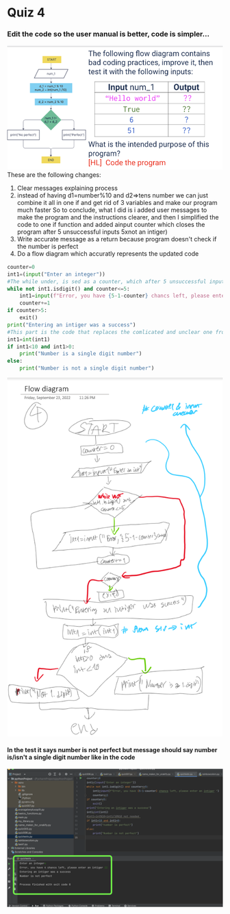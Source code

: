 # Quiz 4
### Edit the code so the user manual is better, code is simpler...
![](https://github.com/AleksandarDzudzevic/Unit-1/blob/main/Quiz004text.png)
These are the following changes:
1) Clear messages explaining process
2) instead of having d1=number%10 and d2=>tens number we can just combine it all in one if and get rid of 3 variables and make our program much faster
So to conclude, what I did is i added user messages to make the program and the instructions clearer, and then I simplified the code to one if function and added ainput counter which closes the program after 5 unsuccessful inputs 5xnot an intiger)
3) Write accurate message as a return because program doesn't check if the number is perfect
4) Do a flow diagram which accuratly represents the updated code
```.py
counter=0
int1=(input("Enter an integer"))
#The while under, is sed as a counter, which after 5 unsuccessful inputs, exits the program
while not int1.isdigit() and counter<=5:
    int1=input(f"Error, you have {5-1-counter} chancs left, please enter an intiger ")
    counter+=1
if counter>5:
    exit()
print("Entering an intiger was a success")
#This part is the code that replaces the comlicated and unclear one from the flow diagram given in the first picture
int1=int(int1)
if int1<10 and int1>0:
    print("Number is a single digit number")
else:
    print("Number is not a single digit number")
```
![](https://github.com/AleksandarDzudzevic/Unit-1/blob/main/Quiz004flowdiagram.png)
#### In the test it says number is not perfect but message should say number is/isn't a single digit number like in the code 
![Successful test](https://github.com/AleksandarDzudzevic/Unit-1/blob/main/Quiz004test.png)
